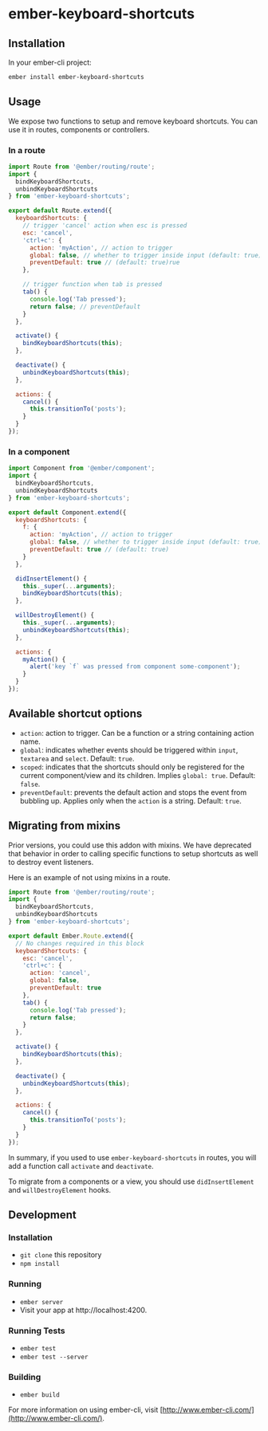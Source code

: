 # ember-keyboard-shortcuts

## Installation

In your ember-cli project:

```bash
ember install ember-keyboard-shortcuts
```

## Usage

We expose two functions to setup and remove keyboard shortcuts. You can use it
in routes, components or controllers.

### In a route

```javascript
import Route from '@ember/routing/route';
import {
  bindKeyboardShortcuts,
  unbindKeyboardShortcuts
} from 'ember-keyboard-shortcuts';

export default Route.extend({
  keyboardShortcuts: {
    // trigger 'cancel' action when esc is pressed
    esc: 'cancel',
    'ctrl+c': {
      action: 'myAction', // action to trigger
      global: false, // whether to trigger inside input (default: true)
      preventDefault: true // (default: true)rue
    },

    // trigger function when tab is pressed
    tab() {
      console.log('Tab pressed');
      return false; // preventDefault
    }
  },

  activate() {
    bindKeyboardShortcuts(this);
  },

  deactivate() {
    unbindKeyboardShortcuts(this);
  },

  actions: {
    cancel() {
      this.transitionTo('posts');
    }
  }
});
```

### In a component

```javascript
import Component from '@ember/component';
import {
  bindKeyboardShortcuts,
  unbindKeyboardShortcuts
} from 'ember-keyboard-shortcuts';

export default Component.extend({
  keyboardShortcuts: {
    f: {
      action: 'myAction', // action to trigger
      global: false, // whether to trigger inside input (default: true)
      preventDefault: true // (default: true)
    }
  },

  didInsertElement() {
    this._super(...arguments);
    bindKeyboardShortcuts(this);
  },

  willDestroyElement() {
    this._super(...arguments);
    unbindKeyboardShortcuts(this);
  },

  actions: {
    myAction() {
      alert('key `f` was pressed from component some-component');
    }
  }
});
```

## Available shortcut options

- `action`: action to trigger. Can be a function or a string containing action name.
- `global`: indicates whether events should be triggered within `input`, `textarea` and `select`. Default: `true`.
- `scoped`: indicates that the shortcuts should only be registered for the current component/view and its children. Implies `global: true`. Default: `false`.
- `preventDefault`: prevents the default action and stops the event from bubbling up. Applies only when the `action` is a string. Default: `true`.

## Migrating from mixins

Prior versions, you could use this addon with mixins. We have deprecated that
behavior in order to calling specific functions to setup shortcuts as well to
destroy event listeners.

Here is an example of not using mixins in a route.

```js
import Route from '@ember/routing/route';
import {
  bindKeyboardShortcuts,
  unbindKeyboardShortcuts
} from 'ember-keyboard-shortcuts';

export default Ember.Route.extend({
  // No changes required in this block
  keyboardShortcuts: {
    esc: 'cancel',
    'ctrl+c': {
      action: 'cancel',
      global: false,
      preventDefault: true
    },
    tab() {
      console.log('Tab pressed');
      return false;
    }
  },

  activate() {
    bindKeyboardShortcuts(this);
  },

  deactivate() {
    unbindKeyboardShortcuts(this);
  },

  actions: {
    cancel() {
      this.transitionTo('posts');
    }
  }
});
```

In summary, if you used to use `ember-keyboard-shortcuts` in routes, you will
add a function call `activate` and `deactivate`.

To migrate from a components or a view, you should use `didInsertElement` and
`willDestroyElement` hooks.

## Development

### Installation

- `git clone` this repository
- `npm install`

### Running

- `ember server`
- Visit your app at http://localhost:4200.

### Running Tests

- `ember test`
- `ember test --server`

### Building

- `ember build`

For more information on using ember-cli, visit [http://www.ember-cli.com/](http://www.ember-cli.com/).
